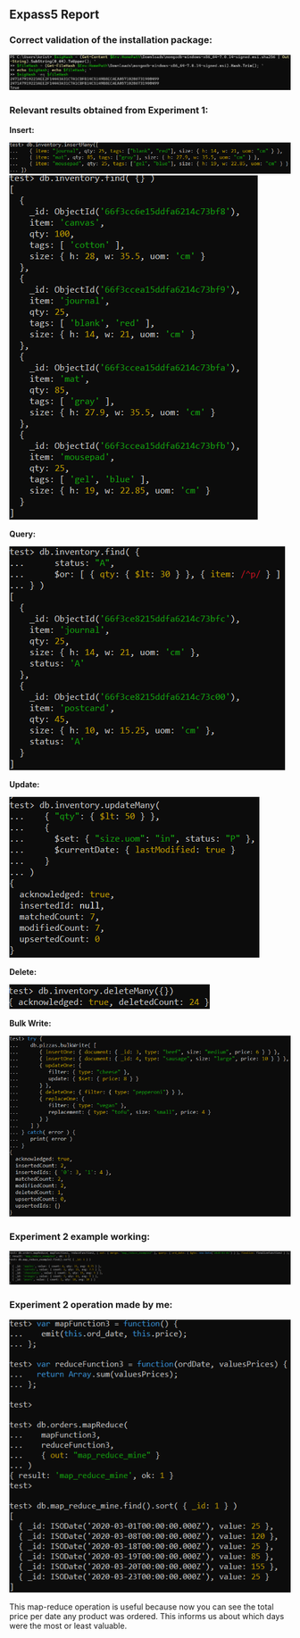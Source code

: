## Expass5 Report

### Correct validation of the installation package: 

![alt text](correctValidation.png)

### Relevant results obtained from Experiment 1:
**Insert:** 

![alt text](insertMany.png)
![alt text](inventoryFind.png)

**Query:**

 ![alt text](query.png)

**Update:** 

![alt text](updateMany.png)

**Delete:**

![alt text](deleteMany.png)

**Bulk Write:**

![alt text](bulkWrite.png)


### Experiment 2 example working:

![alt text](workingMapReduce.png)

### Experiment 2 operation made by me:

![alt text](mapReduceMine.png)

This map-reduce operation is useful because now you can see the total price per date any product was ordered. This informs us about which days were the most or least valuable.